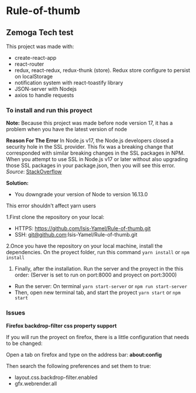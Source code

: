 # Rule-of-thumb

## Zemoga Tech test

This project was made with:
* create-react-app
* react-router
* redux, react-redux, redux-thunk (store). Redux store configure to persist on localStorage
* notification system with react-toastify library
* JSON-server with Nodejs
* axios to handle requests

###  To install and run this proyect

**Note:** Because this project was made before node version 17, it has a problem when you have the latest version of node

**Reason For The Error**
In Node.js v17, the Node.js developers closed a security hole in the SSL provider. This fix was a breaking change that corresponded with similar breaking changes in the SSL packages in NPM. When you attempt to use SSL in Node.js v17 or later without also upgrading those SSL packages in your package.json, then you will see this error. *Source*: [StackOverflow](https://stackoverflow.com/questions/69692842/error-message-error0308010cdigital-envelope-routinesunsupported)

**Solution:**
- You downgrade your version of Node to version 16.13.0

This error shouldn't affect yarn users

1.First clone the repository on your local:
  * HTTPS: https://github.com/Isis-Yamel/Rule-of-thumb.git
  * SSH: git@github.com:Isis-Yamel/Rule-of-thumb.git

2.Once you have the repository on your local machine, install the dependencies. On the proyect folder, run this command ```yarn install``` or ```npm install```

1. Finally, after the installation. Run the server and the proyect in the this order: (Server is set to run on port:8000 and proyect on port:3000)
  * Run the server: On terminal  ```yarn start-server``` or ```npm run start-server```
  * Then, open new terminal tab, and start the proyect ```yarn start``` or ```npm start```

###  Issues

**Firefox backdrop-filter css property support**

If you will run the proyect on firefox, there is a little configuration that needs to be changed:

Open a tab on firefox and type on the address bar: **about:config**

Then search the following preferences and set them to true:
* layout.css.backdrop-filter.enabled
* gfx.webrender.all
